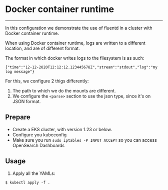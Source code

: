 # Docker container runtime
---

In this configuration we demonstrate the use of fluentd in a cluster with Docker container runtime.

When using Docker container runtime, logs are written to a different location, and are of different format.

The format in which docker writes logs to the filesystem is as such:
```
{"time":"12-12-2020T12:12:12.123445678Z","stream":"stdout","log":"my log message"}
```

For this, we configure 2 thigs differently:
1. The path to which we do the mounts are different.
2. We configure the `<parse>` section to use the json type, since it's on JSON format.

## Prepare
* Create a EKS cluster, with version 1.23 or below.
* Configure you kubeconfig
* Make sure you run `sudo iptables -P INPUT ACCEPT` so you can access OpenSearch Dashboards

## Usage

1. Apply all the YAMLs:
```
$ kubectl apply -f .
```

